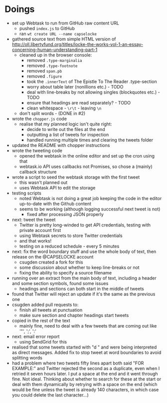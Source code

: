 # Doings

* set up Webtask to run from GitHub raw content URL
  * pushed `index.js` to GitHub
  * ran `wt create URL --name capselocke`
* gathered source text from simple HTML version of http://oll.libertyfund.org/titles/locke-the-works-vol-1-an-essay-concerning-human-understanding-part-1
  * cleaned up in the browser console:
    * removed `.type-marginalia`
    * removed `.type-footnote`
    * removed `span.pb`
    * removed `.figure`
    * took the `.innerText` of The Epistle To The Reader .type-section
    * worry about table later (nonillions etc.) - TODO
    * deal with line-breaks by not allowing singles (blockquotes etc.) - TODO
    * ensure that headings are read separately? - TODO
    * clean whitespace - `\r\t` - leaving `\n`
  * don't split words - (DONE in #2)
* wrote the `chopper.js` code
  * realise that my planned logic isn't quite right:
    * decide to write out the files at the end
    * outputting a list of tweets for inspection
    * handled running multiple times and clearing the tweets folder
* updated the README with chopper instructions
* wrote the tweeting code
  * opened the webtask in the online editor and set up the cron using that
  * webtask.io API uses callbacks not Promises, so chose a (mainly) callback structure
* wrote a script to seed the webtask storage with the first tweet
  * this wasn't planned out
  * uses Webtask API to edit the storage
* testing scripts
  * noted Webtask is not doing a great job keeping the code in the editor up-to-date with the Github content
  * seems to be working (although logging successful next tweet is not)
    * fixed after processing JSON properly
* next: tweet the tweet
  * Twitter is pretty long-winded to get API credentials, testing with private account first
  * using Webtask secrets to store Twitter credentials
  * and that works!
  * testing on a reduced schedule - every 5 minutes
* next: fix the word boundary stuff and use the whole body of text, then release on the @CAPSELOCKE account
  * csugden created a fork for this
  * some discussion about whether to keep line-breaks or not
  * fixing the ability to specify a source filename
* running over an extract from the main body of text, including a header and some section symbols, found some issues
  * headings and sections can both start in the middle of tweets
* found that Twitter will reject an update if it's the same as the previous one
* csugden added pull requests to:
  * finish all tweets at punctuation
  * make sure section and chapter headings start tweets
* copied in the rest of the text
  * mainly fine, need to deal with a few tweets that are coming out like '"', ';', ':'
* next: email error report
  * using SendGrid for this
* realised that some tweets started with "d " and were being interpreted as direct messages. Added fix to stop tweet at word boundaries to avoid splitting words
* had a problem where two tweets fifty lines apart both said "FOR EXAMPLE:" and Twitter rejected the second as a duplicate, even when I retried it seven hours later. I put a space at the end and it went through fine. Not ideal. Thinking about whether to search for these at the start or deal with them dynamically by retrying with a space on the end (which would be fine unless the tweet is already 140 characters, in which case you could delete the last character...)
